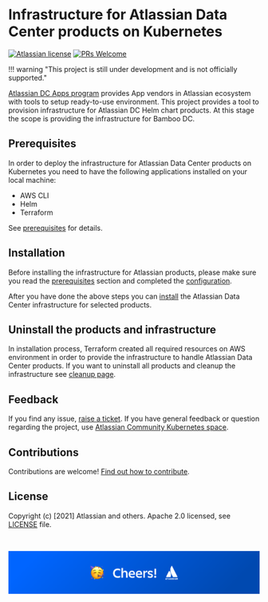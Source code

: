 # Infrastructure for Atlassian Data Center products on Kubernetes
[![Atlassian license](https://img.shields.io/badge/license-Apache%202.0-blue.svg?style=flat-square)](https://github.com/atlassian-labs/data-center-terraform/blob/main/LICENSE) 
[![PRs Welcome](https://img.shields.io/badge/PRs-welcome-brightgreen.svg?style=flat-square)](https://github.com/atlassian-labs/data-center-terraform/blob/main/CONTRIBUTING.md)

!!! warning "This project is still under development and is not officially supported."

[Atlassian DC Apps program](https://developer.atlassian.com/platform/marketplace/dc-apps-submitting-your-app/#step-2--test-your-app-s-performance-at-scale)
provides App vendors in Atlassian ecosystem with tools to setup ready-to-use environment. 
This project provides a tool to provision infrastructure for Atlassian DC Helm chart products.
At this stage the scope is providing the infrastructure for Bamboo DC.


## Prerequisites

In order to deploy the infrastructure for Atlassian Data Center products on Kubernetes you need to have the 
following applications installed on your local machine:

* AWS CLI
* Helm
* Terraform

See [prerequisites](userguide/PREREQUISITES.md) for details. 

## Installation
Before installing the infrastructure for Atlassian products, please make sure you read the 
[prerequisites](userguide/PREREQUISITES.md) section and completed the [configuration](userguide/CONFIGURATION.md). 

After you have done the above steps you can [install](userguide/INSTALLATION.md) the Atlassian Data Center infrastructure 
for selected products. 

## Uninstall the products and infrastructure 

In installation process, Terraform created all required resources on AWS environment in order to provide the infrastructure to handle Atlassian Data Center products. 
If you want to uninstall all products and cleanup the infrastructure see [cleanup page](userguide/CLEANUP.md).


## Feedback

If you find any issue, [raise a ticket](https://github.com/atlassian-labs/data-center-terraform/issues). If you have general feedback or question 
regarding the project, use [Atlassian Community Kubernetes space](https://community.atlassian.com/t5/Atlassian-Data-Center-on/gh-p/DC_Kubernetes).
  

## Contributions

Contributions are welcome! [Find out how to contribute](https://github.com/atlassian-labs/data-center-terraform/blob/main/CONTRIBUTING.md). 

## License

Copyright (c) [2021] Atlassian and others.
Apache 2.0 licensed, see [LICENSE](https://github.com/atlassian-labs/data-center-terraform/blob/main/LICENSE) file.

<br/> 


[![With ❤️ from Atlassian](https://raw.githubusercontent.com/atlassian-internal/oss-assets/master/banner-cheers-light.png)](https://www.atlassian.com)

